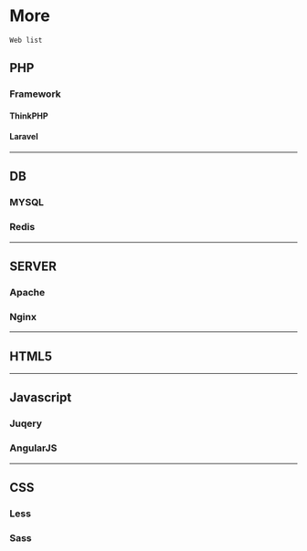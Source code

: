 # More

	Web list

## PHP

### Framework

#### ThinkPHP

#### Laravel

------
## DB

### MYSQL

### Redis
------
## SERVER

### Apache

### Nginx

------
## HTML5


------
## Javascript

### Juqery

### AngularJS

------
## CSS

### Less

### Sass